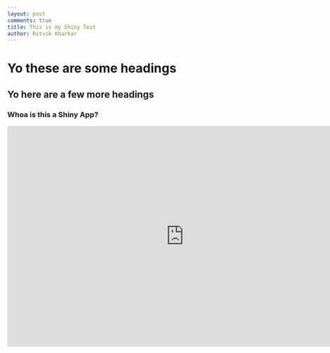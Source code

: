 ```yaml
---
layout: post
comments: true
title: This is my Shiny Test
author: Ritvik Kharkar
---
```


# Yo these are some headings

## Yo here are a few more headings

### Whoa is this a Shiny App?

<center>
<iframe src="https://ritvikmath.shinyapps.io/TestShiny/" style="border: none; width: 800px; height: 500px"></iframe>
</center>

